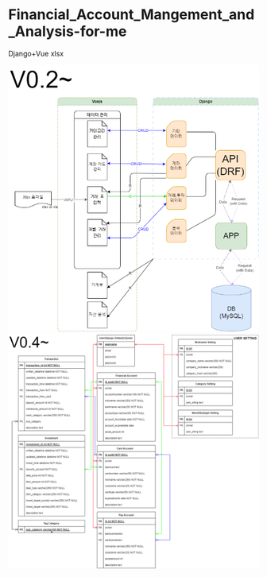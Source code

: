 # Financial_Account_Mangement_and_Analysis-for-me
 Django+Vue xlsx

<img src="https://github.com/MUGOFF/Financial_Account_Mangement_and_Analysis-for-me/blob/main/MD%20asset/img/BasicflowV0.2.png" />
<img src="https://github.com/MUGOFF/Financial_Account_Mangement_and_Analysis-for-me/blob/main/MD%20asset/img/ERD%20V0.4.png" />